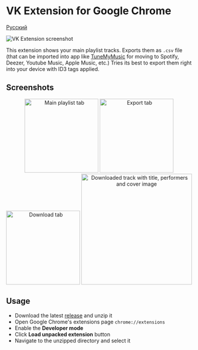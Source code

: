 # VK Extension for Google Chrome

[Русский](https://github.com/al4str/vk-extension/blob/master/README.RU.md)

![VK Extension screenshot](https://i.imgur.com/FkTD8du.png)

This extension shows your main playlist tracks. Exports them as `.csv` file (that can be imported into app like [TuneMyMusic](https://www.tunemymusic.com/) for moving to Spotify, Deezer, Youtube Music, Apple Music, etc.) Tries its best to export them right into your device with ID3 tags applied.


## Screenshots
<p align="center">
  <img width="200" src="https://i.imgur.com/5a7fz62.png" alt="Main playlist tab" />
  <img width="200" src="https://i.imgur.com/bfBj9vA.png" alt="Export tab" />
  <img width="200" src="https://i.imgur.com/k6nMe2F.png" alt="Download tab" />
  <img width="300" src="https://i.imgur.com/f5DEcw4.png" alt="Downloaded track with title, performers and cover image" />
</p>

## Usage
- Download the latest [release](https://github.com/al4str/vk-extension/releases) and unzip it
- Open Google Chrome's extensions page `chrome://extensions`
- Enable the **Developer mode**
- Click **Load unpacked extension** button
- Navigate to the unzipped directory and select it

